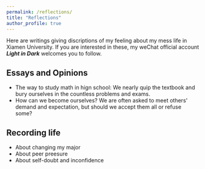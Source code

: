 ```yaml
---
permalink: /reflections/
title: "Reflections"
author_profile: true
---
```



Here are writings giving discriptions of my feeling about my mess life in Xiamen University. If you are interested in these, my weChat official account ***Light in Dark*** welcomes you to follow.


## Essays and Opinions

- The way to study math in hign school: We nearly quip the textbook and bury ourselves in the countless problems and exams.
- How can we become ourselves? We are often asked to meet others' demand and expectation, but should we accept them all or refuse some?


## Recording life

 - About changing my major
 - About peer preesure
 - About self-doubt and inconfidence
